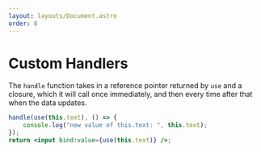 ```yaml
---
layout: layouts/Document.astro
order: 8
---
```


# Custom Handlers

The `handle` function takes in a reference pointer returned by `use` and a closure, which it will call once immediately, and then every time after that when the data updates.

```jsx
handle(use(this.text), () => {
	console.log("new value of this.text: ", this.text);
});
return <input bind:value={use(this.text)} />;
```
